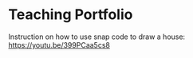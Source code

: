 # Teaching Portfolio

Instruction on how to use snap code to draw a house: https://youtu.be/399PCaa5cs8

